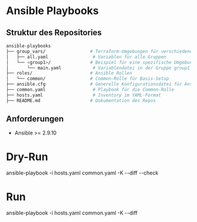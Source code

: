 # Ansible Playbooks

## Struktur des Repositories

```sh
ansible-playbooks
├── group_vars/                 # Terraform-Umgebungen für verschiedene Deployments
│   ├── all.yaml                 # Variablen für alle Gruppen
│   └── <group1>/               # Beispiel für eine spezifische Umgebung (z. B. rancher, staging, production)
│       └── main.yaml            # Variablendatei in der Gruppe group1
├── roles/                      # Ansible Rollen
│   └── common/                 # Common-Rolle für Basis-Setup
├── ansible.cfg                 # Generelle Konfigurationsdatei für Ansible
├── common.yaml                  # Playbook für die Common-Rolle
├── hosts.yaml                   # Inventory im YAML-Format
├── README.md                   # Dokumentation des Repos
```

## Anforderungen
- Ansible >= 2.9.10

# Dry-Run
ansible-playbook -i hosts.yaml common.yaml -K --diff --check

# Run
ansible-playbook -i hosts.yaml common.yaml -K --diff
```
